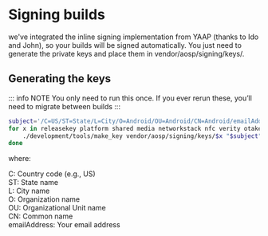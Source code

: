 # Signing builds

we've integrated the inline signing implementation from YAAP (thanks to Ido and John), so your builds will be signed automatically. You just need to generate the private keys and place them in vendor/aosp/signing/keys/.

## Generating the keys

::: info NOTE
You only need to run this once. If you ever rerun these, you’ll need to migrate between builds
:::

```bash
subject='/C=US/ST=State/L=City/O=Android/OU=Android/CN=Android/emailAddress=email@example.com'
for x in releasekey platform shared media networkstack nfc verity otakey testkey sdk_sandbox bluetooth; do \
    ./development/tools/make_key vendor/aosp/signing/keys/$x "$subject"; \
done
```

where:

C: Country code (e.g., US)  
ST: State name  
L: City name  
O: Organization name  
OU: Organizational Unit name  
CN: Common name  
emailAddress: Your email address
